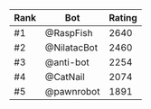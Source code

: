 Rank|Bot|Rating
---|---|---
#1|@RaspFish|2640
#2|@NilatacBot|2460
#3|@anti-bot|2254
#4|@CatNail|2074
#5|@pawnrobot|1891
